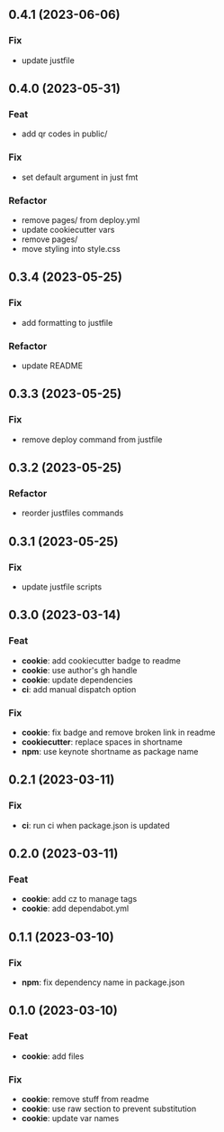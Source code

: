 ## 0.4.1 (2023-06-06)

### Fix

- update justfile

## 0.4.0 (2023-05-31)

### Feat

- add qr codes in public/

### Fix

- set default argument in just fmt

### Refactor

- remove pages/ from deploy.yml
- update cookiecutter vars
- remove pages/
- move styling into style.css

## 0.3.4 (2023-05-25)

### Fix

- add formatting to justfile

### Refactor

- update README

## 0.3.3 (2023-05-25)

### Fix

- remove deploy command from justfile

## 0.3.2 (2023-05-25)

### Refactor

- reorder justfiles commands

## 0.3.1 (2023-05-25)

### Fix

- update justfile scripts

## 0.3.0 (2023-03-14)

### Feat

- **cookie**: add cookiecutter badge to readme
- **cookie**: use author's gh handle
- **cookie**: update dependencies
- **ci**: add manual dispatch option

### Fix

- **cookie**: fix badge and remove broken link in readme
- **cookiecutter**: replace spaces in shortname
- **npm**: use keynote shortname as package name

## 0.2.1 (2023-03-11)

### Fix

- **ci**: run ci when package.json is updated

## 0.2.0 (2023-03-11)

### Feat

- **cookie**: add cz to manage tags
- **cookie**: add dependabot.yml

## 0.1.1 (2023-03-10)

### Fix

- **npm**: fix dependency name in package.json

## 0.1.0 (2023-03-10)

### Feat

- **cookie**: add files

### Fix

- **cookie**: remove stuff from readme
- **cookie**: use raw section to prevent substitution
- **cookie**: update var names
